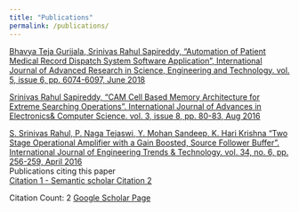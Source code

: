 ```yaml
---
title: "Publications"
permalink: /publications/
---
```


[ Bhavya Teja Gurijala, Srinivas Rahul Sapireddy, “Automation of Patient Medical Record Dispatch System Software Application”, International Journal of Advanced Research in Science, Engineering and Technology. vol. 5, issue 6, pp. 6074-6097, June 2018](http://www.ijarset.com/upload/2018/june/11-IJARSET-_rahul-modified.pdf)

[ Srinivas Rahul Sapireddy, “CAM Cell Based Memory Architecture for Extreme Searching Operations”. International Journal of Advances in Electronics& Computer Science. vol. 3, issue 8, pp. 80-83, Aug 2016 ](http://www.iraj.in/journal/journal_file/journal_pdf/12-284-147394117580-83.pdf)

[ S. Srinivas Rahul, P. Naga Tejaswi, Y. Mohan Sandeep, K. Hari Krishna “Two Stage Operational Amplifier with a Gain Boosted, Source Follower Buffer”. International Journal of Engineering Trends & Technology. vol. 34, no. 6, pp. 256-259, April 2016 ](https://pdfs.semanticscholar.org/6e0b/b2acc41e163e3f85790571e20367a450b5cb.pdf)<br>
Publications citing this paper<br>
[ Citation 1 - Semantic scholar ](https://www.semanticscholar.org/paper/Two-Stage-Operational-Amplifier-with-a-Gain-Source-Rahul-Tejaswi/6e0bb2acc41e163e3f85790571e20367a450b5cb#citing-papers)
[ Citation 2 ](http://e-jurnal.pnl.ac.id/index.php/JSTR/article/view/1474/1217)


Citation Count: 2
[ Google Scholar Page ](https://scholar.google.com/citations?user=08fgpdIAAAAJ&hl=en)
